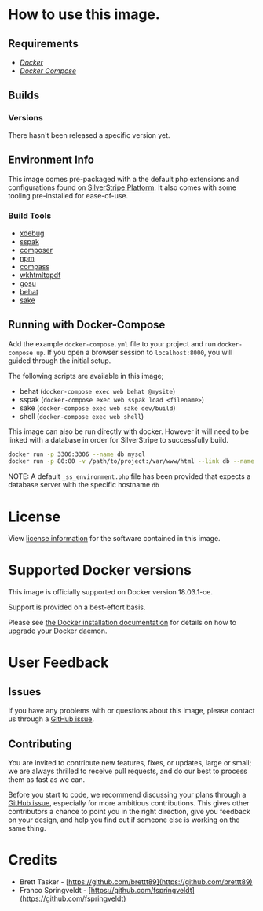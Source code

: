 # How to use this image.

## Requirements

- [*Docker*](https://docs.docker.com/)
- [*Docker Compose*](https://docs.docker.com/compose/overview/)

## Builds

### Versions

There hasn't been released a specific version yet.

## Environment Info

This image comes pre-packaged with a the default php extensions and configurations found on [SilverStripe Platform](https://platform.silverstripe.com). It also comes with some tooling pre-installed for ease-of-use.

### Build Tools

- [xdebug](https://xdebug.org/)
- [sspak](https://github.com/silverstripe/sspak)
- [composer](https://getcomposer.org/)
- [npm](https://www.npmjs.com/)
- [compass](http://compass-style.org/)
- [wkhtmltopdf](https://wkhtmltopdf.org/)
- [gosu](https://github.com/tianon/gosu)
- [behat](http://behat.org/)
- [sake](https://docs.silverstripe.org/en/4/developer_guides/cli/)

## Running with Docker-Compose

Add the example `docker-compose.yml` file to your project and run `docker-compose up`. If you open a browser session to `localhost:8000`, you will guided through the initial setup.

The following scripts are available in this image;
- behat (`docker-compose exec web behat @mysite`)
- sspak (`docker-compose exec web sspak load <filename>`)
- sake (`docker-compose exec web sake dev/build`)
- shell (`docker-compose exec web shell`)

This image can also be run directly with docker. However it will need to be linked with a database in order for SilverStripe to successfully build.

```bash
docker run -p 3306:3306 --name db mysql
docker run -p 80:80 -v /path/to/project:/var/www/html --link db --name project1 govtnz/silverstripe-web-container:1.0
```

NOTE: A default `_ss_environment.php` file has been provided that expects a database server with the specific hostname `db`


# License

View [license information](http://php.net/license/) for the software contained in this image.

# Supported Docker versions

This image is officially supported on Docker version 18.03.1-ce.

Support is provided on a best-effort basis.

Please see [the Docker installation documentation](https://docs.docker.com/installation/) for details on how to upgrade your Docker daemon.

# User Feedback

## Issues

If you have any problems with or questions about this image, please contact us through a [GitHub issue](https://github.com/govtnz/silverstripe-php/issues). 

## Contributing

You are invited to contribute new features, fixes, or updates, large or small; we are always thrilled to receive pull requests, and do our best to process them as fast as we can.

Before you start to code, we recommend discussing your plans through a [GitHub issue](https://github.com/govtnz/silverstripe-php/issues), especially for more ambitious contributions. This gives other contributors a chance to point you in the right direction, give you feedback on your design, and help you find out if someone else is working on the same thing.

# Credits

 - Brett Tasker       - [https://github.com/brettt89](https://github.com/brettt89)
 - Franco Springveldt - [https://github.com/fspringveldt](https://github.com/fspringveldt)
